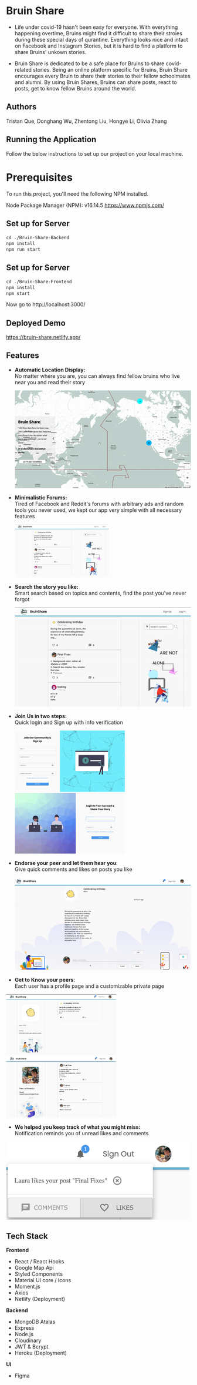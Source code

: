 # Bruin Share
- Life under covid-19 hasn't been easy for everyone. With everything happening overtime, Bruins might find it difficult to share their stroies during these special days of qurantine. Everything looks nice and intact on Facebook and Instagram Stories, but it is hard to find a platform to share Bruins' unkown stories.

- Bruin Share is dedicated to be a safe place for Bruins to share covid-related stories. Being an online platform specific for Bruins, Bruin Share encourages every Bruin to share their stories to their fellow schoolmates and alumni. By using Bruin Shares, Bruins can share posts, react to posts, get to know fellow Bruins around the world.

## Authors
Tristan Que, Donghang Wu, Zhentong Liu, Hongye Li, Olivia Zhang

## Running the Application
Follow the below instructions to set up our project on your local machine.

# Prerequisites
To run this project, you'll need the following NPM installed.

Node Package Manager (NPM): v16.14.5 https://www.npmjs.com/

## Set up for Server
```
cd ./Bruin-Share-Backend
npm install
npm run start
```
## Set up for Server
```
cd ./Bruin-Share-Frontend
npm install
npm start
```
Now go to http://localhost:3000/
## Deployed Demo

https://bruin-share.netlify.app/


## Features

- **Automatic Location Display:**  \
No matter where you are, you can always find fellow bruins who live near you and read their story

  <img src="./Bruin-Share-Frontend/demo/landing.gif" alt="landing" style="zoom:80%;"/>



- **Minimalistic Forums:** \
Tired of Facebook and Reddit's forums with arbitrary ads and random tools you never used, we kept our app very simple with all necessary features

  <img src="./Bruin-Share-Frontend/demo/public.png" alt="image-20201206105700875" style="zoom:25%;"/>



- **Search the story you like:** \
Smart search based on topics and contents, find the post you've never forgot

  <img src="./Bruin-Share-Frontend/demo/search.gif" alt="search" style="zoom:100%;" />



- **Join Us in two steps:** \
Quick login and Sign up with info verification

  <p float="left">
    <img src="./Bruin-Share-Frontend/demo/signup.png" alt="signup" width="300" />
    <img src="./Bruin-Share-Frontend/demo/login.png" alt="login" width="300"  />
  </p>

- **Endorse your peer and let them hear you**: \
Give quick comments and likes on posts you like

  <img src="./Bruin-Share-Frontend/demo/post.gif" alt="post"  />



- **Get to Know your peers**: \
Each user has a profile page and a customizable private page

<p float="left">
  <img src="./Bruin-Share-Frontend/demo/profile.png" width="300"/>
  <img src="./Bruin-Share-Frontend/demo/private.png"  width="300"/>
</p>

- **We helped you keep track of what you might miss:** \
Notification reminds you of unread likes and comments

<img src="./Bruin-Share-Frontend/demo/notification.png" alt="notification" width="500"/>


## Tech Stack

**Frontend**

- React / React Hooks
- Google Map Api
- Styled Components 
- Material UI core / icons
- Moment.js
- Axios
- Netlify (Deployment)



**Backend**

- MongoDB Atalas
- Express
- Node.js
- Cloudinary
- JWT & Bcrypt
- Heroku (Deployment)



**UI**

- Figma
